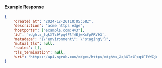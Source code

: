 <!-- Code generated for API Clients. DO NOT EDIT. -->

#### Example Response

```json
{
	"created_at": "2024-12-26T10:05:58Z",
	"description": "acme https edge",
	"hostports": ["example.com:443"],
	"id": "edghts_2qkXTz9Ppq4FlYWEjwXsFpFRV93",
	"metadata": "{\"environment\": \"staging\"}",
	"mutual_tls": null,
	"routes": [],
	"tls_termination": null,
	"uri": "https://api.ngrok.com/edges/https/edghts_2qkXTz9Ppq4FlYWEjwXsFpFRV93"
}
```
